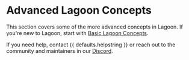 # Advanced Lagoon Concepts

This section covers some of the more advanced concepts in Lagoon. If you're new to Lagoon, start with [Basic Lagoon Concepts](../concepts-basics/index.md).

If you need help, contact {{ defaults.helpstring }} or reach out to the community and maintainers in our [Discord](../community/discord.md).
